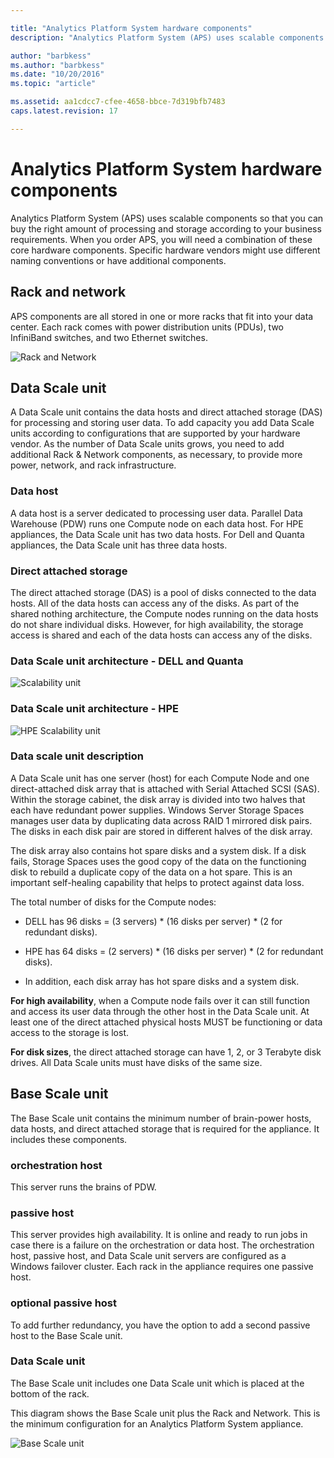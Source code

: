 ```yaml
---

title: "Analytics Platform System hardware components"
description: "Analytics Platform System (APS) uses scalable components so that you can buy the right amount of processing and storage according to your business requirements."

author: "barbkess" 
ms.author: "barbkess"
ms.date: "10/20/2016"
ms.topic: "article"

ms.assetid: aa1cdcc7-cfee-4658-bbce-7d319bfb7483
caps.latest.revision: 17

---
```


# Analytics Platform System hardware components

Analytics Platform System (APS) uses scalable components so that you can buy the right amount of processing and storage according to your business requirements. When you order APS, you will need a combination of these core hardware components. Specific hardware vendors might use different naming conventions or have additional components.  
 
  
## <a name="rackandnetwork"></a>Rack and network 
 
APS components are all stored in one or more racks that fit into your data center. Each rack comes with power distribution units (PDUs), two InfiniBand switches, and two Ethernet switches.  
  
![Rack and Network](media/rack-and-network.png "APS rack and network")  
  
## <a name="datascaleunit"></a>Data Scale unit
 
A Data Scale unit contains the data hosts and direct attached storage (DAS) for processing and storing user data. To add capacity you add Data Scale units according to configurations that are supported by your hardware vendor. As the number of Data Scale units grows, you need to add additional Rack & Network components, as necessary, to provide more power, network, and rack infrastructure.  
  
### Data host  

A data host is a server dedicated to processing user data. Parallel Data Warehouse (PDW) runs one Compute node on each data host. For HPE appliances, the Data Scale unit has two data hosts. For Dell and Quanta appliances, the Data Scale unit has three data hosts.  
  
### Direct attached storage
 
The direct attached storage (DAS) is a pool of disks connected to the data hosts. All of the data hosts can access any of the disks. As part of the shared nothing architecture, the Compute nodes running on the data hosts do not share individual disks. However, for high availability, the storage access is shared and each of the data hosts can access any of the disks.  
  
### Data Scale unit architecture - DELL and Quanta
  
![Scalability unit](media/scalability-unit-dell.png "Dell Scalability unit")  
  
### Data Scale unit architecture - HPE 
 
![HPE Scalability unit](media/scalability-unit-hpe.png "HPE Scalability unit")  
  
### Data scale unit description

A Data Scale unit has one server (host) for each Compute Node and one direct-attached disk array that is attached with Serial Attached SCSI (SAS). Within the storage cabinet, the disk array is divided into two halves that each have redundant power supplies. Windows Server Storage Spaces manages user data by duplicating data across RAID 1 mirrored disk pairs. The disks in each disk pair are stored in different halves of the disk array.  
  
The disk array also contains hot spare disks and a system disk. If a disk fails, Storage Spaces uses the good copy of the data on the functioning disk to rebuild a duplicate copy of the data on a hot spare. This is an important self-healing capability that helps to protect against data loss.  
  
The total number of disks for the Compute nodes:  
  
-   DELL has 96 disks = (3 servers) * (16 disks per server) \* (2 for redundant disks).  
  
-   HPE has 64 disks = (2 servers) * (16 disks per server) \* (2 for redundant disks).  
  
-   In addition, each disk array has hot spare disks and a system disk.  
  
**For high availability**, when a Compute node fails over it can still function and access its user data through the other host in the Data Scale unit. At least one of the direct attached physical hosts MUST be functioning or data access to the storage is lost.  
  
**For disk sizes**, the direct attached storage can have 1, 2, or 3 Terabyte disk drives. All Data Scale units must have disks of the same size.  
  
## <a name="basescaleunit"></a>Base Scale unit 
 
The Base Scale unit contains the minimum number of brain-power hosts, data hosts, and direct attached storage that is required for the appliance. It includes these components.  
  
### orchestration host  
This server runs the brains of PDW.
  
### passive host  
This server provides high availability. It is online and ready to run jobs in case there is a failure on the orchestration or data host. The orchestration host, passive host, and Data Scale unit servers are configured as a Windows failover cluster. Each rack in the appliance requires one passive host.  
  
### optional passive host  
To add further redundancy, you have the option to add a second passive host to the Base Scale unit.  
  
### Data Scale unit  
The Base Scale unit includes one Data Scale unit which is placed at the bottom of the rack.  
  
This diagram shows the Base Scale unit plus the Rack and Network. This is the minimum configuration for an Analytics Platform System appliance.  
  
![Base Scale unit](media/base-scale-unit.png "Base Scale unit")  
 
